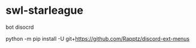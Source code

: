 # swl-starleague
bot disocrd


python -m pip install -U git+https://github.com/Rapptz/discord-ext-menus